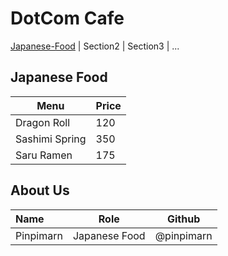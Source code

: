 # DotCom Cafe

[Japanese-Food](#Japanese-Food) | Section2 | Section3 | ...

## Japanese Food

| Menu           | Price |
|----------------|-------|
| Dragon Roll    | 120   |
| Sashimi Spring | 350   |
| Saru Ramen     | 175   |


## About Us

| Name      | Role      | Github          |
|:----------|-----------|-----------------|
| Pinpimarn | Japanese Food | @pinpimarn |

